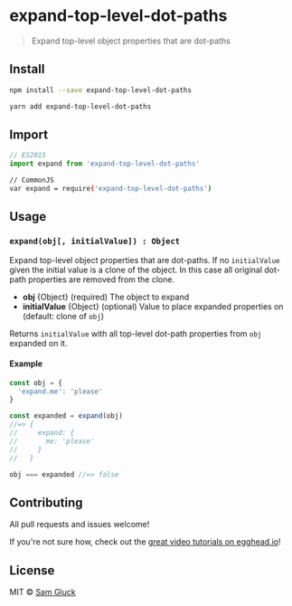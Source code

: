 # expand-top-level-dot-paths

> Expand top-level object properties that are dot-paths

## Install

```sh
npm install --save expand-top-level-dot-paths
```

```sh
yarn add expand-top-level-dot-paths
```

## Import

```js
// ES2015
import expand from 'expand-top-level-dot-paths'
```

```sh
// CommonJS
var expand = require('expand-top-level-dot-paths')
```

## Usage

### `expand(obj[, initialValue]) : Object`

Expand top-level object properties that are dot-paths. If no `initialValue` 
given the initial value is a clone of the object. In this case all original dot-path
properties are removed from the clone. 

- __obj__ {Object} (required) The object to expand
- __initialValue__ {Object} (optional) Value to place expanded properties on (default: clone of `obj`)

Returns `initialValue` with all top-level dot-path properties from `obj` expanded on it.

#### Example

```js
const obj = {
  'expand.me': 'please'
}

const expanded = expand(obj)
//=> {
//     expand: {
//       me: 'please'
//     }
//   }

obj === expanded //=> false
````

## Contributing

All pull requests and issues welcome!

If you're not sure how, check out the [great video tutorials on egghead.io](http://bit.ly/2aVzthz)!

## License

MIT © [Sam Gluck](github.com/sdgluck)
